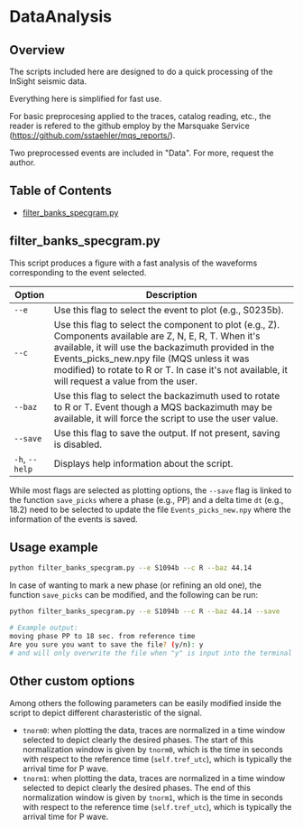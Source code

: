 # DataAnalysis

## Overview
The scripts included here are designed to do a quick processing of the InSight seismic data.

Everything here is simplified for fast use. 

For basic preprocesing applied to the traces, catalog reading, etc., the reader is refered to the github employ by the Marsquake Service (https://github.com/sstaehler/mqs_reports/).

Two preprocessed events are included in "Data". For more, request the author. 

## Table of Contents
- [filter_banks_specgram.py](#filter_banks_specgram.py)



## filter_banks_specgram.py

This script produces a figure with a fast analysis of the waveforms corresponding to the event selected. 

| Option          | Description                                                 |
|-----------------|-------------------------------------------------------------|
| `--e`        | Use this flag to select the event to plot (e.g., S0235b).|
| `--c`        | Use this flag to select the component to plot (e.g., Z). Components available are Z, N, E, R, T. When it's available, it will use the backazimuth provided in the Events_picks_new.npy file (MQS unless it was modified) to rotate to R or T. In case it's not available, it will request a value from the user.|
| `--baz`        | Use this flag to select the backazimuth used to rotate to R or T. Event though a MQS backazimuth may be available, it will force the script to use the user value.| 
| `--save`        | Use this flag to save the output. If not present, saving is disabled. |
| `-h`, `--help`  | Displays help information about the script.                 |

While most flags are selected as plotting options, the `--save` flag is linked to the function `save_picks`  where a phase (e.g., PP) and a delta time `dt` (e.g., 18.2) need to be selected to update the file `Events_picks_new.npy` where the information of the events is saved.


## Usage example

```bash
python filter_banks_specgram.py --e S1094b --c R --baz 44.14
````

In case of wanting to mark a new phase (or refining an old one), the function `save_picks` can be modified, and the following can be run:

```bash
python filter_banks_specgram.py --e S1094b --c R --baz 44.14 --save 

# Example output:
moving phase PP to 18 sec. from reference time
Are you sure you want to save the file? (y/n): y
# and will only overwrite the file when "y" is input into the terminal
````

## Other custom options

Among others the following parameters can be easily modified inside the script to depict different charasteristic of the signal.

- `tnorm0`: when plotting the data, traces are normalized in a time window selected to depict clearly the desired phases. The start of this normalization window is given by `tnorm0`, which is the time in seconds with respect to the reference time (`self.tref_utc`), which is typically the arrival time for P wave.
- `tnorm1`: when plotting the data, traces are normalized in a time window selected to depict clearly the desired phases. The end of this normalization window is given by `tnorm1`, which is the time in seconds with respect to the reference time (`self.tref_utc`), which is typically the arrival time for P wave.
